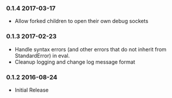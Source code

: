 ### 0.1.4 2017-03-17
- Allow forked children to open their own debug sockets

### 0.1.3 2017-02-23
- Handle syntax errors (and other errors that do not inherit from StandardError) in eval.
- Cleanup logging and change log message format

### 0.1.2 2016-08-24
- Initial Release
